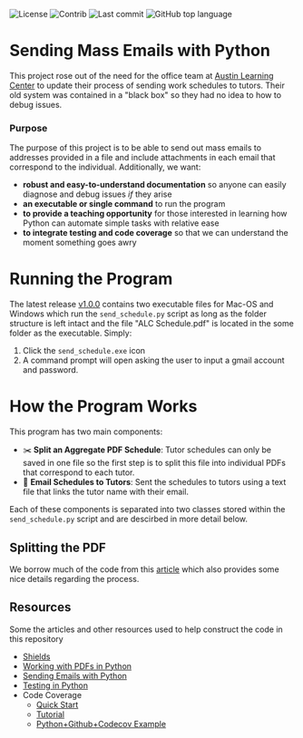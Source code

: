 ![License](https://img.shields.io/github/license/hagenfritz/mass-email-sender)
![Contrib](https://img.shields.io/github/contributors/hagenfritz/mass-email-sender)
![Last commit](https://img.shields.io/github/last-commit/hagenfritz/mass-email-sender)
![GitHub top language](https://img.shields.io/github/languages/top/hagenfritz/mass-email-sender)

# Sending Mass Emails with Python
This project rose out of the need for the office team at [Austin Learning Center](http://austinlearningcenter.com) to update their process of sending work schedules to tutors. Their old system was contained in a "black box" so they had no idea to how to debug issues. 

### Purpose
The purpose of this project is to be able to send out mass emails to addresses provided in a file and include attachments in each email that correspond to the individual. Additionally, we want:
* **robust and easy-to-understand documentation** so anyone can easily diagnose and debug issues _if_ they arise
* **an executable or single command** to run the program
* **to provide a teaching opportunity** for those interested in learning how Python can automate simple tasks with relative ease
* **to integrate testing and code coverage** so that we can understand the moment something goes awry

# Running the Program
The latest release [v1.0.0]() contains two executable files for Mac-OS and Windows which run the `send_schedule.py` script as long as the folder structure is left intact and the file "ALC Schedule.pdf" is located in the some folder as the executable. Simply:
1. Click the `send_schedule.exe` icon
2. A command prompt will open asking the user to input a gmail account and password.

# How the Program Works
This program has two main components:
* ✂️ **Split an Aggregate PDF Schedule**: Tutor schedules can only be saved in one file so the first step is to split this file into individual PDFs that correspond to each tutor.
* 📧 **Email Schedules to Tutors**: Sent the schedules to tutors using a text file that links the tutor name with their email. 

Each of these components is separated into two classes stored within the `send_schedule.py` script and are descirbed in more detail below.




## Splitting the PDF


We borrow much of the code from this [article](https://realpython.com/python-send-email/) which also provides some nice details regarding the process. 

## Resources
Some the articles and other resources used to help construct the code in this repository
* [Shields](https://shields.io/category/activity)
* [Working with PDFs in Python](https://realpython.com/pdf-python/#how-to-extract-document-information-from-a-pdf-in-python)
* [Sending Emails with Python](https://realpython.com/python-send-email/)
* [Testing in Python](https://realpython.com/python-testing/)
* Code Coverage
  * [Quick Start](https://docs.codecov.com/docs)
  * [Tutorial](https://docs.codecov.com/docs/github-tutorial)
  * [Python+Github+Codecov Example](https://about.codecov.io/blog/python-code-coverage-using-github-actions-and-codecov/)

